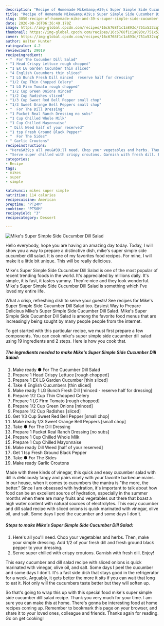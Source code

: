 ```yaml
---
description: "Recipe of Homemade Mike&amp;#39;s Super Simple Side Cucumber Dill Salad"
title: "Recipe of Homemade Mike&amp;#39;s Super Simple Side Cucumber Dill Salad"
slug: 3050-recipe-of-homemade-mike-and-39-s-super-simple-side-cucumber-dill-salad
date: 2020-08-16T06:36:40.178Z
image: https://img-global.cpcdn.com/recipes/16c6768f1c1a893c/751x532cq70/mikes-super-simple-side-cucumber-dill-salad-recipe-main-photo.jpg
thumbnail: https://img-global.cpcdn.com/recipes/16c6768f1c1a893c/751x532cq70/mikes-super-simple-side-cucumber-dill-salad-recipe-main-photo.jpg
cover: https://img-global.cpcdn.com/recipes/16c6768f1c1a893c/751x532cq70/mikes-super-simple-side-cucumber-dill-salad-recipe-main-photo.jpg
author: Walter Hunter
ratingvalue: 4.2
reviewcount: 29019
recipeingredient:
- "  For The Cucumber Dill Salad"
- "1 Head Crispy Lettuce rough chopped"
- "1 EX LG Garden Cucumber thin sliced"
- "4 English Cucumbers thin sliced"
- "1 LG Bunch Fresh Dill minced  reserve half for dressing"
- "1/2 Cup Thin Chopped Celery"
- "1 LG Firm Tomato rough chopped"
- "1/2 Cup Green Onions minced"
- "1/2 Cup Radishes sliced"
- "1/3 Cup Sweet Red Bell Pepper small chop"
- "1/3 Sweet Orange Bell Peppers small chop"
- "  For The Dill Dressing"
- "1 Packet Real Ranch Dressing no subs"
- "1 Cup Chilled Whole Milk"
- "1 Cup Chilled Mayonnaise"
- " Dill Weed half of your reserved"
- "1 tsp Fresh Ground Black Pepper"
- "  For The Sides"
- " Garlic Croutons"
recipeinstructions:
- "Here&#39;s all you&#39;ll need. Chop your vegetables and herbs. Then, make your simple dressing. Add 1/2 of your fresh dill and fresh ground black pepper to your dressing."
- "Serve super chilled with crispy croutons. Garnish with fresh dill. Enjoy!"
categories:
- Recipe
tags:
- mikes
- super
- simple

katakunci: mikes super simple 
nutrition: 114 calories
recipecuisine: American
preptime: "PT24M"
cooktime: "PT50M"
recipeyield: "3"
recipecategory: Dessert

---
```



![Mike&#39;s Super Simple Side Cucumber Dill Salad](https://img-global.cpcdn.com/recipes/16c6768f1c1a893c/751x532cq70/mikes-super-simple-side-cucumber-dill-salad-recipe-main-photo.jpg)

Hello everybody, hope you are having an amazing day today. Today, I will show you a way to prepare a distinctive dish, mike&#39;s super simple side cucumber dill salad. It is one of my favorites food recipes. For mine, I will make it a little bit unique. This will be really delicious.

Mike&#39;s Super Simple Side Cucumber Dill Salad is one of the most popular of recent trending foods in the world. It's appreciated by millions daily. It's simple, it is fast, it tastes yummy. They're nice and they look wonderful. Mike&#39;s Super Simple Side Cucumber Dill Salad is something which I've loved my entire life.

What a crisp, refreshing dish to serve your guests! See recipes for Mike&#39;s Super Simple Side Cucumber Dill Salad too. Easiest Way to Prepare Delicious Mike&#39;s Super Simple Side Cucumber Dill Salad. Mike&#39;s Super Simple Side Cucumber Dill Salad is among the favorite food menus that are increasingly being sought by many people people from the internet.


To get started with this particular recipe, we must first prepare a few components. You can cook mike&#39;s super simple side cucumber dill salad using 19 ingredients and 2 steps. Here is how you cook that.

<!--inarticleads1-->

##### The ingredients needed to make Mike&#39;s Super Simple Side Cucumber Dill Salad:

1. Make ready  ● For The Cucumber Dill Salad
1. Prepare 1 Head Crispy Lettuce [rough chopped]
1. Prepare 1 EX LG Garden Cucumber [thin sliced]
1. Take 4 English Cucumbers [thin sliced]
1. Make ready 1 LG Bunch Fresh Dill [minced - reserve half for dressing]
1. Prepare 1/2 Cup Thin Chopped Celery
1. Prepare 1 LG Firm Tomato [rough chopped]
1. Prepare 1/2 Cup Green Onions [minced]
1. Prepare 1/2 Cup Radishes [sliced]
1. Get 1/3 Cup Sweet Red Bell Pepper [small chop]
1. Make ready 1/3 Sweet Orange Bell Peppers [small chop]
1. Take  ● For The Dill Dressing
1. Prepare 1 Packet Real Ranch Dressing [no subs]
1. Prepare 1 Cup Chilled Whole Milk
1. Prepare 1 Cup Chilled Mayonnaise
1. Make ready  Dill Weed [half of your reserved]
1. Get 1 tsp Fresh Ground Black Pepper
1. Take  ● For The Sides
1. Make ready  Garlic Croutons


Made with three kinds of vinegar, this quick and easy cucumber salad with dill is deliciously tangy and pairs nicely with your favorite barbecue mains. In our house, when it comes to cucumbers the mantra is &#34;the more, the better.&#34; Since I am obsessed with hydration, it&#39;s important to talk about how food can be an excellent source of hydration, especially in the summer months when there are many fruits and vegetables out there that boast a high water content with natural sources of electrolytes. This easy cucumber and dill salad recipe with sliced onions is quick marinated with vinegar, olive oil, and salt. Some days I peel the cucumber and some days I don&#39;t. 

<!--inarticleads2-->

##### Steps to make Mike&#39;s Super Simple Side Cucumber Dill Salad:

1. Here&#39;s all you&#39;ll need. Chop your vegetables and herbs. Then, make your simple dressing. Add 1/2 of your fresh dill and fresh ground black pepper to your dressing.
1. Serve super chilled with crispy croutons. Garnish with fresh dill. Enjoy!


This easy cucumber and dill salad recipe with sliced onions is quick marinated with vinegar, olive oil, and salt. Some days I peel the cucumber and some days I don&#39;t. It&#39;s a fast side dish that stays good in the refrigerator for a week. Arguably, it gets better the more it sits if you can wait that long to eat it. Not only will the cucumbers taste better but they will soften up. 

So that's going to wrap this up with this special food mike&#39;s super simple side cucumber dill salad recipe. Thank you very much for your time. I am sure you can make this at home. There's gonna be interesting food at home recipes coming up. Remember to bookmark this page on your browser, and share it to your loved ones, colleague and friends. Thanks again for reading. Go on get cooking!
